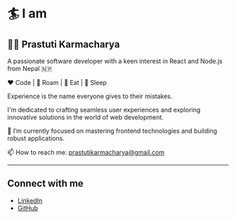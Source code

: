 # 🏄‍ I am

## 🧑‍💻 Prastuti Karmacharya
A passionate software developer with a keen interest in React and Node.js from Nepal 🇳🇵

❤️ Code | 🖤 Roam | 💙 Eat | 💚 Sleep

Experience is the name everyone gives to their mistakes.

I'm dedicated to crafting seamless user experiences and exploring innovative solutions in the world of web development.

🌱 I’m currently focused on mastering frontend technologies and building robust applications.

📫 How to reach me: [prastutikarmacharya@gmail.com](mailto:prastutikarmacharya@gmail.com)

---

## Connect with me
- [LinkedIn](https://www.linkedin.com/in/prastuti-karmacharya-714287190/)
- [GitHub](https://github.com/prastuti27)
